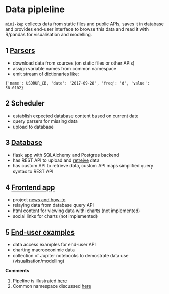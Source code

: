 Data pipleline
==============

```mini-kep``` collects data from static files and public APIs,
saves it in database and provides end-user interface to browse this data 
and read it with R/pandas for visualisation and modelling.  

## 1 [Parsers](https://github.com/mini-kep/parsers)

   - download data from sources (on static files or other APIs) 
   - assign variable names from common namespace 
   - emit stream of dictionaries like:  
   
```{'name': USDRUR_CB, 'date': '2017-09-28', 'freq': 'd', 'value': 58.0102}```

## 2 Scheduler

   - establish expected database content based on current date 
   - query parsers for missing data 
   - upload to database

## 3 [Database](https://github.com/mini-kep/db)

   - flask app with SQLAlchemy and Postgres backend 
   - has REST API to upload and [retreive](https://github.com/mini-kep/db#get-calls) data
   - has custom API to retrieve data, custom API maps simplified query syntax to REST API

## 4 [Frontend app](https://github.com/mini-kep/frontend-app)

   - project [news and how-to](https://mini-kep.herokuapp.com)
   - relaying data from database query API
   - html content for viewing data withi charts (not implemented)
   - social links for charts (not implemented)

## 5 [End-user examples](https://github.com/mini-kep/user-charts)

   - data access examples for end-user API
   - charting macroeconimic data
   - collection of Jupiter notebooks to demostrate data use (visualisation/modelling)
	
**Comments**
	
1. Pipeline is illustrated [here](https://github.com/mini-kep/intro/blob/master/pipeline/pipeline.py)
2. Common namespace discussed [here](https://mini-kep.github.io/documentation/datamodel_and_namespace/)
	